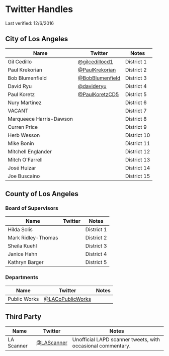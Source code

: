 # Twitter Handles

Last verified: 12/6/2016

## City of Los Angeles

Name | Twitter | Notes |
---- | ------- | ----- |
Gil Cedillo  | [@gilcedillocd1](https://twitter.com/gilcedillocd1) | District 1 |
Paul Krekorian | [@PaulKrekorian](https://twitter.com/PaulKrekorian) | District 2 |
Bob Blumenfield | [@BobBlumenfield](https://twitter.com/BobBlumenfield) | District 3 |
David Ryu | [@davideryu](https://twitter.com/davideryu) | District 4 |
Paul Koretz | [@PaulKoretzCD5](https://twitter.com/PaulKoretzCD5) | District 5 |
Nury Martinez |  | District 6 |
VACANT |  | District 7 |
Marqueece Harris-Dawson |  | District 8 |
Curren Price |  | District 9 |
Herb Wesson |  | District 10 |
Mike Bonin |  | District 11 |
Mitchell Englander |  | District 12 |
Mitch O'Farrell |  | District 13 |
José Huizar |  | District 14 |
Joe Buscaino |  | District 15 |

## County of Los Angeles

### Board of Supervisors

Name | Twitter | Notes |
---- | ------- | ----- |
Hilda Solis |  | District 1 |
Mark Ridley-Thomas |  | District 2 |
Sheila Kuehl |  | District 3 |
Janice Hahn |  | District 4 |
Kathryn Barger |  | District 5 |

### Departments

Name | Twitter | Notes |
---- | ------- | ----- |
Public Works | [@LACoPublicWorks](https://twitter.com/LACoPublicWorks) |  |

## Third Party
Name | Twitter | Notes |
---- | ------- | ----- |
LA Scanner | [@LAScanner](https://twitter.com/lascanner) | Unofficial LAPD scanner tweets, with occasional commentary. |
